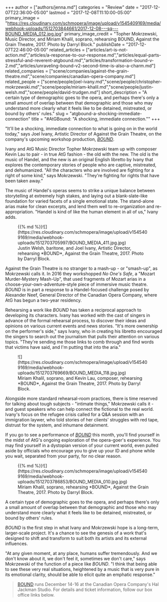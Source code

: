+++
author = ["authors/jenna.md"]
categories = "Review"
date = "2017-12-07T22:36:00-05:00"
lastmod = "2017-12-08T11:10:00-05:00"
primary_image = "https://res.cloudinary.com/schmopera/image/upload/v1545409169/media/webhook-uploads/1512703844661/2017-12-08---sq---BOUND_MEDIA_012.jpg.jpg"
primary_image_credit = "Topher Mokrzewski, Music Director, and Miriam Khalil, soprano, rehearsing BOUND, Against the Grain Theatre, 2017. Photo by Darryl Block."
publishDate = "2017-12-07T22:46:00-05:00"
related_articles = ["articles/art-is-not-action.md","articles/a-response-to-our-response.md","articles/equal-parts-stressful-and-reverent-atgbound.md","articles/transformation-bound-v-2.md","articles/unraveling-bound-v2-second-time-is-also-a-charm.md"]
related_companies = ["scene/companies/against-the-grain-theatre.md","scene/companies/canadian-opera-company.md"]
related_people = ["scene/people/joel-ivany.md","scene/people/christopher-mokrzewski.md","scene/people/miriam-khalil.md","scene/people/justin-welsh.md","scene/people/david-trudgen.md"]
short_description = "A certain type of demographic goes to the opera, and perhaps there&#039;s only a small amount of overlap between that demographic and those who may understand more clearly what it feels like to be detained, mistreated, or bound by others&#039; rules."
slug = "atgbound-a-shocking-immediate-connection"
title = "#AtGBound: &quot;A shocking, immediate connection.&quot;"
+++

"It'll be a shocking, immediate connection to what is going on in the world today," says Joel Ivany, Artistic Director of Against the Grain Theatre, on the company's upcoming workshop production, [*BOUND*](http://againstthegraintheatre.com/bound/). 

Ivany and AtG Music Director Topher Mokrzewski team up with composer Kevin Lau to pair - in true AtG fashion - the old with the new. The old is the music of Handel, and the new is an original English libretto by Ivany that explores the contemporary stories of people who are captive, mistreated, and dehumanized. "All the characters who are involved are fighting for a right of some kind," says Mokrzewski. "They're fighting for rights that have been taken away." 

The music of Handel's operas seems to strike a unique balance between storytelling at extremely high stakes, and laying out a blank-slate-like foundation for varied facets of a single emotional state. The stand-alone arias make for clean excerpts, and lend them well to re-organization and re-appropriation. "Handel is kind of like the human element in all of us," Ivany adds.

<figure data-type="image">{{% md %}}![](https://res.cloudinary.com/schmopera/image/upload/v1545409169/media/webhook-uploads/1512703705997/BOUND_MEDIA_411.jpg.jpg)
<figcaption>Justin Welsh, baritone, and Joel Ivany, Artistic Director, rehearsing *BOUND*, Against the Grain Theatre, 2017. Photo by Darryl Block.</figcaption>
</figure>

Against the Grain Theatre is no stranger to a mash-up - or "smash-up", as Mokrzewski calls it. In 2016 they workshopped *No One's Safe*, a "Mozart Murder-Mystery Mash-Up", that used fragments of Mozart arias in a choose-your-own-adventure-style piece of immersive music theatre. *BOUND* is in part a response to a Handel-focused challenge posed by Alexander Neef, General Director of the Canadian Opera Company, where AtG has begun a two-year residency.

Rehearsing a work like *BOUND* has taken a reciprocal approach to developing its characters. Ivany has worked with the cast of singers in advance of the formal rehearsal process, to discover their ideas and opinions on various current events and news stories. "It's more ownership on the performer's side," says Ivany, who in creating his libretto encouraged the singers to search out the journalism that pulls their attention on various topics. "They're sending me those links to comb through and find words that victims have said, and I'm putting that into the aria."

<figure data-type="image">![](https://res.cloudinary.com/schmopera/image/upload/v1545409169/media/webhook-uploads/1512703769669/BOUND_MEDIA_118.jpg.jpg)
<figcaption>Miriam Khalil, soprano, and Kevin Lau, composer, rehearsing *BOUND*, Against the Grain Theatre, 2017. Photo by Darryl Block.</figcaption>
</figure>

Alongside more standard rehearsal-room practices, there is time reserved for talking about tough subjects - "intimate things," Mokrzewski calls it - and guest speakers who can help connect the fictional to the real world. Ivany's focus on the refugee crisis called for a Q&A session with an immigration laywer, who told stories of her clients' struggles with red tape, distrust for the system, and inhumane detainment.

If you go to see a performance of [*BOUND*](http://againstthegraintheatre.com/bound/) this month, you'll find yourself in the midst of AtG's ongoing exploration of the opera-goer's experience. You may find yourself in a dystopian version of your current world, even pulled aside by officials who encourage you to give up your ID and phone while you wait, separated from your party, for no clear reason.

<figure data-type="image">{{% md %}}![](https://res.cloudinary.com/schmopera/image/upload/v1545409169/media/webhook-uploads/1512703786853/BOUND_MEDIA_010.jpg.jpg)<figcaption>Miriam Khalil, soprano, rehearsing *BOUND*, Against the Grain Theatre, 2017. Photo by Darryl Block.</figcaption>
</figure>

A certain type of demographic goes to the opera, and perhaps there's only a small amount of overlap between that demographic and those who may understand more clearly what it feels like to be detained, mistreated, or bound by others' rules.

*BOUND* is the first step in what Ivany and Mokrzewski hope is a long-term, larger-scale project. It's a chance to see the genesis of a work that's designed to shift and transform to suit both its artists and its external influences.

"At any given moment, at any place, humans suffer tremendously. And we don't know about it, we don't feel it, sometimes we don't care," says Mokrzewski of the function of a piece like *BOUND*. "I think that being able to see these very real situations, heightened by a music that is very pure in its emotional clarity, should be able to elicit quite an emphatic response."

>[BOUND](http://againstthegraintheatre.com/bound/) runs December 14-16 at the Canadian Opera Company's Hal Jackman Studio. For details and ticket information, follow our box office links below.
